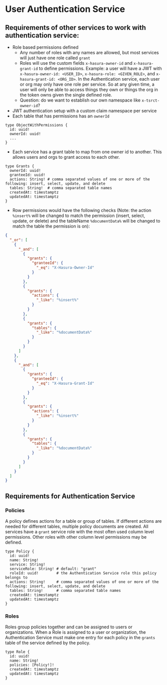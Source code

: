 # User Authentication Service

## Requirements of other services to work with authentication service:

- Role based permissions defined
  - Any number of roles with any names are allowed, but most services will just have one role called `grant`
  - Roles will use the custom fields `x-hasura-owner-id` and `x-hasura-grant-id` to define permissions. Example: a user will have a JWT with `x-hasura-owner-id: <USER_ID>`, `x-hasura-role: <GIVEN_ROLE>`, and `x-hasura-grant-id: <ORG_ID>`. In the Authentication service, each user or org may only have one role per service. So at any given time, a user will only be able to access things they own or things the org in the token owns given the single defined role. 
  - Question: do we want to establish our own namespace like `x-tsrct-owner-id`?
- JWT authentication setup with a custom claim namespace per service
- Each table that has permissions has an `ownerId`

```gql
type ObjectWithPermissions {
  id: uuid!
  ownerId: uuid!
  ...
}
```

- Each service has a grant table to map from one owner id to another. This allows users and orgs to grant access to each other. 

```gql
type Grants {
  ownerId: uuid!
  granteeId: uuid!
  actions: String! # comma separated values of one or more of the following: insert, select, update, and delete
  tables: String!  # comma separated table names
  createdAt: timestamptz
  updatedAt: timestamptz
}
```

- Row permissions would have the following checks (Note: the action `%insert%` will be changed to match the permission (insert, select, update, or delete) and the tableName `%documentData%` will be changed to match the table the permission is on):

```json
{
  "_or": [
    {
      "_and": [
        {
          "grants": {
            "granteeId": {
              "_eq": "X-Hasura-Owner-Id"
            }
          }
        },
        {
          "grants": {
            "actions": {
              "_like": "%insert%"
            }
          }
        },
        {
          "grants": {
            "tables": {
              "_like": "%documentData%"
            }
          }
        }
      ]
    },
    {
      "_and": [
        {
          "grants": {
            "granteeId": {
              "_eq": "X-Hasura-Grant-Id"
            }
          }
        },
        {
          "grants": {
            "actions": {
              "_like": "%insert%"
            }
          }
        },
        {
          "grants": {
            "tables": {
              "_like": "%documentData%"
            }
          }
        }
      ]
    }
  ]
}
```

## Requirements for Authentication Service

### Policies

A policy defines actions for a table or group of tables. If different actions are needed for different tables, multiple policy documents are created. All services have a `grant` service role with the most often used column level permissions. Other roles with other column level permissions may be defined. 

```gql
type Policy {
  id: uuid!
  name: String!
  service: String!
  serviceRole: String! # default: "grant"
  roleId: uuid!        # the Authentication Service role this policy belongs to
  actions: String!     # comma separated values of one or more of the following: insert, select, update, and delete
  tables: String!      # comma separated table names
  createdAt: timestamptz
  updatedAt: timestamptz
}
```

### Roles 

Roles group policies together and can be assigned to users or organizations. When a Role is assigned to a user or organization, the Authentication Service must make one entry for each policy in the `grants` table of the service defined by the policy. 

```gql
type Role {
  id: uuid!
  name: String!
  policies: [Policy!]!
  createdAt: timestamptz
  updatedAt: timestamptz
}
```
